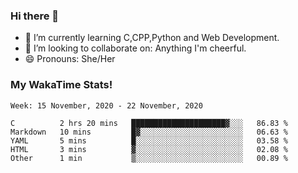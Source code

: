 ### Hi there 👋

- 🌱 I’m currently learning C,CPP,Python and Web Development.
- 👯 I’m looking to collaborate on: Anything I'm cheerful.
- 😄 Pronouns: She/Her

### My WakaTime Stats!

<!--START_SECTION:waka-->
```text
Week: 15 November, 2020 - 22 November, 2020

C          2 hrs 20 mins   █████████████████████▓░░░   86.83 % 
Markdown   10 mins         █▓░░░░░░░░░░░░░░░░░░░░░░░   06.63 % 
YAML       5 mins          █░░░░░░░░░░░░░░░░░░░░░░░░   03.58 % 
HTML       3 mins          ▓░░░░░░░░░░░░░░░░░░░░░░░░   02.08 % 
Other      1 min           ▒░░░░░░░░░░░░░░░░░░░░░░░░   00.89 % 
```
<!--END_SECTION:waka-->
